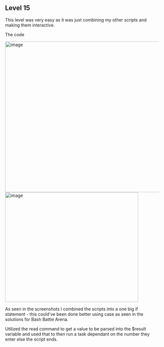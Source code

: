 Level 15
---

This level was very easy as it was just combining my other scripts and making them interactive. 

The code

<img width="558" height="493" alt="image" src="https://github.com/user-attachments/assets/76e40b14-b362-4e3f-816a-1384e0fd1cce" />
<img width="436" height="359" alt="image" src="https://github.com/user-attachments/assets/061e2637-0294-431a-930c-1f27630e21d9" />


As seen in the screenshots I combined the scripts into a one big if statement - this could've been done better using case as seen in the solutions for Bash Battle Arena.

Utilized the read command to get a value to be parsed into the $result variable and used that to then run a task dependant on the number they enter else the script ends.
